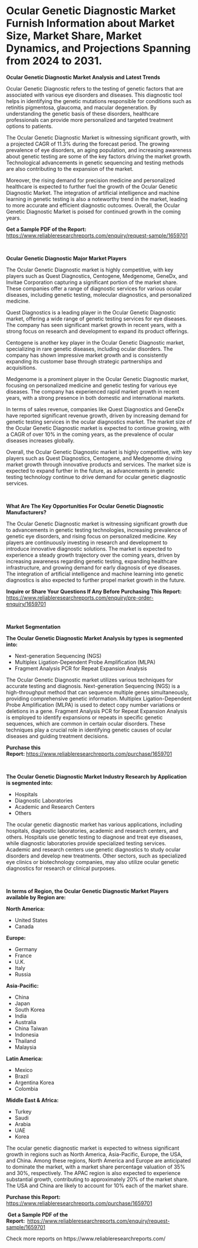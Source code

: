 <p><h1>Ocular Genetic Diagnostic Market Furnish Information about Market Size, Market Share, Market Dynamics, and Projections Spanning from 2024 to 2031.</h1></p><p><strong>Ocular Genetic Diagnostic Market Analysis and Latest Trends</strong></p>
<p><p>Ocular Genetic Diagnostic refers to the testing of genetic factors that are associated with various eye disorders and diseases. This diagnostic tool helps in identifying the genetic mutations responsible for conditions such as retinitis pigmentosa, glaucoma, and macular degeneration. By understanding the genetic basis of these disorders, healthcare professionals can provide more personalized and targeted treatment options to patients.</p><p>The Ocular Genetic Diagnostic Market is witnessing significant growth, with a projected CAGR of 11.3% during the forecast period. The growing prevalence of eye disorders, an aging population, and increasing awareness about genetic testing are some of the key factors driving the market growth. Technological advancements in genetic sequencing and testing methods are also contributing to the expansion of the market.</p><p>Moreover, the rising demand for precision medicine and personalized healthcare is expected to further fuel the growth of the Ocular Genetic Diagnostic Market. The integration of artificial intelligence and machine learning in genetic testing is also a noteworthy trend in the market, leading to more accurate and efficient diagnostic outcomes. Overall, the Ocular Genetic Diagnostic Market is poised for continued growth in the coming years.</p></p>
<p><strong>Get a Sample PDF of the Report:&nbsp;</strong> <a href="https://www.reliableresearchreports.com/enquiry/request-sample/1659701">https://www.reliableresearchreports.com/enquiry/request-sample/1659701</a></p>
<p>&nbsp;</p>
<p><strong>Ocular Genetic Diagnostic Major Market Players</strong></p>
<p><p>The Ocular Genetic Diagnostic market is highly competitive, with key players such as Quest Diagnostics, Centogene, Medgenome, GeneDx, and Invitae Corporation capturing a significant portion of the market share. These companies offer a range of diagnostic services for various ocular diseases, including genetic testing, molecular diagnostics, and personalized medicine.</p><p>Quest Diagnostics is a leading player in the Ocular Genetic Diagnostic market, offering a wide range of genetic testing services for eye diseases. The company has seen significant market growth in recent years, with a strong focus on research and development to expand its product offerings.</p><p>Centogene is another key player in the Ocular Genetic Diagnostic market, specializing in rare genetic diseases, including ocular disorders. The company has shown impressive market growth and is consistently expanding its customer base through strategic partnerships and acquisitions.</p><p>Medgenome is a prominent player in the Ocular Genetic Diagnostic market, focusing on personalized medicine and genetic testing for various eye diseases. The company has experienced rapid market growth in recent years, with a strong presence in both domestic and international markets.</p><p>In terms of sales revenue, companies like Quest Diagnostics and GeneDx have reported significant revenue growth, driven by increasing demand for genetic testing services in the ocular diagnostics market. The market size of the Ocular Genetic Diagnostic market is expected to continue growing, with a CAGR of over 10% in the coming years, as the prevalence of ocular diseases increases globally.</p><p>Overall, the Ocular Genetic Diagnostic market is highly competitive, with key players such as Quest Diagnostics, Centogene, and Medgenome driving market growth through innovative products and services. The market size is expected to expand further in the future, as advancements in genetic testing technology continue to drive demand for ocular genetic diagnostic services.</p></p>
<p>&nbsp;</p>
<p><strong>What Are The Key Opportunities For Ocular Genetic Diagnostic Manufacturers?</strong></p>
<p><p>The Ocular Genetic Diagnostic market is witnessing significant growth due to advancements in genetic testing technologies, increasing prevalence of genetic eye disorders, and rising focus on personalized medicine. Key players are continuously investing in research and development to introduce innovative diagnostic solutions. The market is expected to experience a steady growth trajectory over the coming years, driven by increasing awareness regarding genetic testing, expanding healthcare infrastructure, and growing demand for early diagnosis of eye diseases. The integration of artificial intelligence and machine learning into genetic diagnostics is also expected to further propel market growth in the future.</p></p>
<p><strong>Inquire or Share Your Questions If Any Before Purchasing This Report:</strong> <a href="https://www.reliableresearchreports.com/enquiry/pre-order-enquiry/1659701">https://www.reliableresearchreports.com/enquiry/pre-order-enquiry/1659701</a></p>
<p>&nbsp;</p>
<p><strong>Market Segmentation</strong></p>
<p><strong>The Ocular Genetic Diagnostic Market Analysis by types is segmented into:</strong></p>
<p><ul><li>Next-generation Sequencing (NGS)</li><li>Multiplex Ligation-Dependent Probe Amplification (MLPA)</li><li>Fragment Analysis PCR for Repeat Expansion Analysis</li></ul></p>
<p><p>The Ocular Genetic Diagnostic market utilizes various techniques for accurate testing and diagnosis. Next-generation Sequencing (NGS) is a high-throughput method that can sequence multiple genes simultaneously, providing comprehensive genetic information. Multiplex Ligation-Dependent Probe Amplification (MLPA) is used to detect copy number variations or deletions in a gene. Fragment Analysis PCR for Repeat Expansion Analysis is employed to identify expansions or repeats in specific genetic sequences, which are common in certain ocular disorders. These techniques play a crucial role in identifying genetic causes of ocular diseases and guiding treatment decisions.</p></p>
<p><strong>Purchase this Report:&nbsp;</strong><a href="https://www.reliableresearchreports.com/purchase/1659701">https://www.reliableresearchreports.com/purchase/1659701</a></p>
<p>&nbsp;</p>
<p><strong>The Ocular Genetic Diagnostic Market Industry Research by Application is segmented into:</strong></p>
<p><ul><li>Hospitals</li><li>Diagnostic Laboratories</li><li>Academic and Research Centers</li><li>Others</li></ul></p>
<p><p>The ocular genetic diagnostic market has various applications, including hospitals, diagnostic laboratories, academic and research centers, and others. Hospitals use genetic testing to diagnose and treat eye diseases, while diagnostic laboratories provide specialized testing services. Academic and research centers use genetic diagnostics to study ocular disorders and develop new treatments. Other sectors, such as specialized eye clinics or biotechnology companies, may also utilize ocular genetic diagnostics for research or clinical purposes.</p></p>
<p>&nbsp;</p>
<p><strong>In terms of Region, the Ocular Genetic Diagnostic Market Players available by Region are:</strong></p>
<p>
    <p> <strong> North America: </strong>
        <ul>
            <li>United States</li>
            <li>Canada</li>
        </ul>
        </p> 
    <p> <strong> Europe: </strong>
        <ul>
            <li>Germany</li>
            <li>France</li>
            <li>U.K.</li>
            <li>Italy</li>
            <li>Russia</li>
        </ul>
        </p> 
    <p> <strong> Asia-Pacific: </strong>
        <ul>
            <li>China</li>
            <li>Japan</li>
            <li>South Korea</li>
            <li>India</li>
            <li>Australia</li>
            <li>China Taiwan</li>
            <li>Indonesia</li>
            <li>Thailand</li>
            <li>Malaysia</li>
        </ul>
        </p> 
    <p> <strong> Latin America: </strong>
        <ul>
            <li>Mexico</li>
            <li>Brazil</li>
            <li>Argentina Korea</li>
            <li>Colombia</li>
        </ul>
        </p> 
    <p> <strong> Middle East & Africa: </strong>
        <ul>
            <li>Turkey</li>
            <li>Saudi</li>
            <li>Arabia</li>
            <li>UAE</li>
            <li>Korea</li>
        </ul>
    </p>
    </p>
<p><p>The ocular genetic diagnostic market is expected to witness significant growth in regions such as North America, Asia-Pacific, Europe, the USA, and China. Among these regions, North America and Europe are anticipated to dominate the market, with a market share percentage valuation of 35% and 30%, respectively. The APAC region is also expected to experience substantial growth, contributing to approximately 20% of the market share. The USA and China are likely to account for 10% each of the market share.</p></p>
<p><strong>Purchase this Report: </strong><a href="https://www.reliableresearchreports.com/purchase/1659701">https://www.reliableresearchreports.com/purchase/1659701</a></p>
<p>&nbsp;<strong>Get a Sample PDF of the Report:&nbsp;&nbsp;</strong><a href="https://www.reliableresearchreports.com/enquiry/request-sample/1659701">https://www.reliableresearchreports.com/enquiry/request-sample/1659701</a></p>
<p><strong></strong></p>
<p>Check more reports on https://www.reliableresearchreports.com/</p>